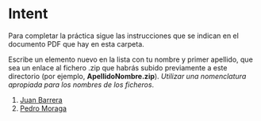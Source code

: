 Intent
======

Para completar la práctica sigue las instrucciones que se indican en el documento PDF que hay en esta carpeta.


Escribe un elemento nuevo en la lista con tu nombre y primer apellido, que sea un enlace al fichero .zip que habrás subido previamente a este directorio (por ejemplo, **ApellidoNombre.zip**). *Utilizar una nomenclatura apropiada para los nombres de los ficheros*.

1. [Juan Barrera](https://github.com/franlu/Programacion-Moviles/blob/main/Tema2/Practicas/p1-Intent/JuanBarrera_Tema2Ejercicios.zip)
2. [Pedro Moraga](https://github.com/franlu/Programacion-Moviles/blob/main/Tema2/Practicas/p1-Intent/Pedro_Moraga_EjerciciosT2.zip)

